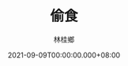 ---
issue: 445
title: 偷食
author: 林桂鄉
date: 2021-09-09T00:00:00.000+08:00
topic: 懷想
difficulty: 1
wikidata: Q131449300
wikidata_link: https://www.wikidata.org/wiki/Q131449300
author_wikidata_link: https://www.wikidata.org/wiki/undefined
author_wikidata: Q131448209
---